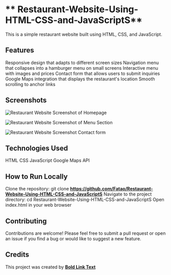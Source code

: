 # ** Restaurant-Website-Using-HTML-CSS-and-JavaScriptS**

This is a simple restaurant website built using HTML, CSS, and JavaScript.

## **Features**
Responsive design that adapts to different screen sizes
Navigation menu that collapses into a hamburger menu on small screens
Interactive menu with images and prices
Contact form that allows users to submit inquiries
Google Maps integration that displays the restaurant's location
Smooth scrolling to anchor links


##  **Screenshots**
![Restaurant Website Screenshot of Homepage](https://i.imgur.com/abcdefg.png)


![Restaurant Website Screenshot of Menu Section](https://i.imgur.com/abcdefg.png)


![Restaurant Website Screenshot Contact form](https://i.imgur.com/abcdefg.png)






## **Technologies Used**

HTML
CSS
JavaScript
Google Maps API


## **How to Run Locally**
Clone the repository: git clone **https://github.com/Fatao/Restaurant-Website-Using-HTML-CSS-and-JavaScriptS**
Navigate to the project directory: cd Restaurant-Website-Using-HTML-CSS-and-JavaScriptS
Open index.html in your web browser


## **Contributing**
Contributions are welcome! Please feel free to submit a pull request or open an issue if you find a bug or would like to suggest a new feature.

##  **Credits**
This project was created by [**Bold Link Text**](URL)
 
